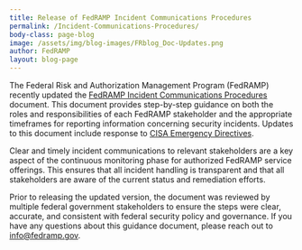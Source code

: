```yaml
---
title: Release of FedRAMP Incident Communications Procedures
permalink: /Incident-Communications-Procedures/
body-class: page-blog
image: /assets/img/blog-images/FRblog_Doc-Updates.png
author: FedRAMP
layout: blog-page
---
```


The Federal Risk and Authorization Management Program (FedRAMP) recently updated the <a href="https://www.fedramp.gov/assets/resources/documents/CSP_Incident_Communications_Procedures.pdf">FedRAMP Incident Communications Procedures</a> document. This document provides step-by-step guidance on both the roles and responsibilities of each FedRAMP stakeholder and the appropriate timeframes for reporting information concerning security incidents. Updates to this document include response to <a href="https://cyber.dhs.gov/directives/">CISA Emergency Directives</a>.

Clear and timely incident communications to relevant stakeholders are a key aspect of the continuous monitoring phase for authorized FedRAMP service offerings. This ensures that all incident handling is transparent and that all stakeholders are aware of the current status and remediation efforts.  

Prior to releasing the updated version, the document was reviewed by multiple federal government stakeholders to ensure the steps were clear, accurate, and consistent with federal security policy and governance. If you have any questions about this guidance document, please reach out to <a href="mailto:info@fedramp.gov">info@fedramp.gov</a>.
